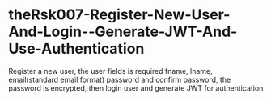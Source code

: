 # theRsk007-Register-New-User-And-Login--Generate-JWT-And-Use-Authentication

Register a new user, the user fields is required fname, lname, email(standard email format) password and confirm password, the password is encrypted, then login user and generate JWT for authentication

